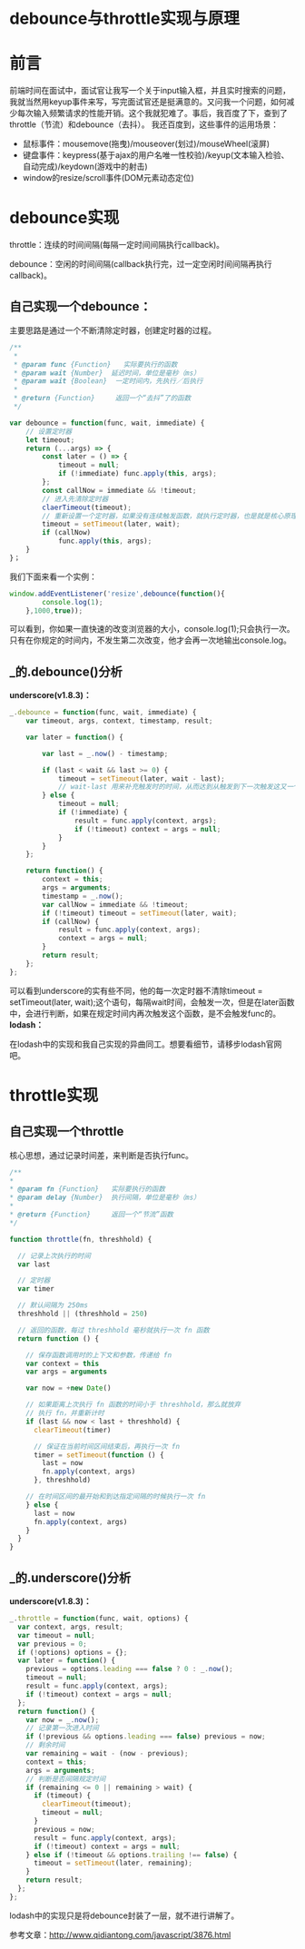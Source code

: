 # debounce与throttle实现与原理

# 前言
前端时间在面试中，面试官让我写一个关于input输入框，并且实时搜索的问题，我就当然用keyup事件来写，写完面试官还是挺满意的。又问我一个问题，如何减少每次输入频繁请求的性能开销。这个我就犯难了。事后，我百度了下，查到了throttle（节流）和debounce（去抖）。
我还百度到，这些事件的运用场景：

- 鼠标事件：mousemove(拖曳)/mouseover(划过)/mouseWheel(滚屏)
- 键盘事件：keypress(基于ajax的用户名唯一性校验)/keyup(文本输入检验、自动完成)/keydown(游戏中的射击)
- window的resize/scroll事件(DOM元素动态定位)

# debounce实现
throttle：连续的时间间隔(每隔一定时间间隔执行callback)。

debounce：空闲的时间间隔(callback执行完，过一定空闲时间间隔再执行callback)。

## 自己实现一个debounce：
主要思路是通过一个不断清除定时器，创建定时器的过程。
```javascript
/**
 *
 * @param func {Function}   实际要执行的函数
 * @param wait {Number}  延迟时间，单位是毫秒（ms）
 * @param wait {Boolean}  一定时间内，先执行／后执行
 * 
 * @return {Function}     返回一个“去抖”了的函数
 */

var debounce = function(func, wait, immediate) {
	// 设置定时器
	let timeout;
	return (...args) => {
		const later = () => {
			timeout = null;
			if (!immediate) func.apply(this, args);
		};
		const callNow = immediate && !timeout;
		// 进入先清除定时器 
		claerTimeout(timeout);
		// 重新设置一个定时器，如果没有连续触发函数，就执行定时器，也是就是核心原理
		timeout = setTimeout(later, wait);
		if (callNow) 
			func.apply(this, args);
	}
}；
```
我们下面来看一个实例：
```javascript
window.addEventListener('resize',debounce(function(){
    	console.log(1);
    },1000,true));
```
可以看到，你如果一直快速的改变浏览器的大小，console.log(1);只会执行一次。只有在你规定的时间内，不发生第二次改变，他才会再一次地输出console.log。

## _的.debounce()分析

**underscore(v1.8.3)：**
```javascript
_.debounce = function(func, wait, immediate) {
    var timeout, args, context, timestamp, result;

    var later = function() {

        var last = _.now() - timestamp;

        if (last < wait && last >= 0) {
            timeout = setTimeout(later, wait - last);
            // wait-last 用来补充触发时的时间，从而达到从触发到下一次触发这又一个设定的闭环时间。
        } else {
            timeout = null;
            if (!immediate) {
                result = func.apply(context, args);
                if (!timeout) context = args = null;
            }
        }
    };

    return function() {
        context = this;
        args = arguments;
        timestamp = _.now();
        var callNow = immediate && !timeout;
        if (!timeout) timeout = setTimeout(later, wait);
        if (callNow) {
            result = func.apply(context, args);
            context = args = null;
        }
        return result;
    };
};
```
可以看到underscore的实有些不同，他的每一次定时器不清除timeout = setTimeout(later, wait);这个语句，每隔wait时间，会触发一次，但是在later函数中，会进行判断，如果在规定时间内再次触发这个函数，是不会触发func的。
**lodash：**

在lodash中的实现和我自己实现的异曲同工。想要看细节，请移步lodash官网吧。
# throttle实现

## 自己实现一个throttle
核心思想，通过记录时间差，来判断是否执行func。
```javascript
/**
*
* @param fn {Function}   实际要执行的函数
* @param delay {Number}  执行间隔，单位是毫秒（ms）
*
* @return {Function}     返回一个“节流”函数
*/

function throttle(fn, threshhold) {

  // 记录上次执行的时间
  var last

  // 定时器
  var timer

  // 默认间隔为 250ms
  threshhold || (threshhold = 250)

  // 返回的函数，每过 threshhold 毫秒就执行一次 fn 函数
  return function () {

    // 保存函数调用时的上下文和参数，传递给 fn
    var context = this
    var args = arguments

    var now = +new Date()

    // 如果距离上次执行 fn 函数的时间小于 threshhold，那么就放弃
    // 执行 fn，并重新计时
    if (last && now < last + threshhold) {
      clearTimeout(timer)

      // 保证在当前时间区间结束后，再执行一次 fn
      timer = setTimeout(function () {
        last = now
        fn.apply(context, args)
      }, threshhold)

    // 在时间区间的最开始和到达指定间隔的时候执行一次 fn
    } else {
      last = now
      fn.apply(context, args)
    }
  }
}
```
## _的.underscore()分析

**underscore(v1.8.3)：**
```javascript
_.throttle = function(func, wait, options) {
  var context, args, result;
  var timeout = null;
  var previous = 0;
  if (!options) options = {};
  var later = function() {
    previous = options.leading === false ? 0 : _.now();
    timeout = null;
    result = func.apply(context, args);
    if (!timeout) context = args = null;
  };
  return function() {
    var now = _.now();
    // 记录第一次进入时间
    if (!previous && options.leading === false) previous = now;
    // 剩余时间
    var remaining = wait - (now - previous);
    context = this;
    args = arguments;
    // 判断是否间隔规定时间
    if (remaining <= 0 || remaining > wait) {
      if (timeout) {
        clearTimeout(timeout);
        timeout = null;
      }
      previous = now;
      result = func.apply(context, args);
      if (!timeout) context = args = null;
    } else if (!timeout && options.trailing !== false) {
      timeout = setTimeout(later, remaining);
    }
    return result;
  };
};
```
lodash中的实现只是将debounce封装了一层，就不进行讲解了。

参考文章：http://www.qidiantong.com/javascript/3876.html